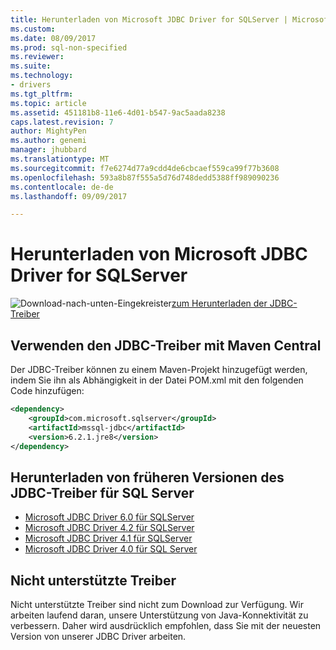 ```yaml
---
title: Herunterladen von Microsoft JDBC Driver for SQLServer | Microsoft Docs
ms.custom: 
ms.date: 08/09/2017
ms.prod: sql-non-specified
ms.reviewer: 
ms.suite: 
ms.technology:
- drivers
ms.tgt_pltfrm: 
ms.topic: article
ms.assetid: 451181b8-11e6-4d01-b547-9ac5aada8238
caps.latest.revision: 7
author: MightyPen
ms.author: genemi
manager: jhubbard
ms.translationtype: MT
ms.sourcegitcommit: f7e6274d77a9cdd4de6cbcaef559ca99f77b3608
ms.openlocfilehash: 593a8b87f555a5d76d748dedd5388ff989090236
ms.contentlocale: de-de
ms.lasthandoff: 09/09/2017

---
```

# <a name="download-microsoft-jdbc-driver-for-sql-server"></a>Herunterladen von Microsoft JDBC Driver for SQLServer

![Download-nach-unten-Eingekreister](../../ssdt/media/download.png)[zum Herunterladen der JDBC-Treiber](../sql-connection-libraries.md#anchor-20-drivers-relational-access)
 
## <a name="using-the-jdbc-driver-with-maven-central"></a>Verwenden den JDBC-Treiber mit Maven Central
Der JDBC-Treiber können zu einem Maven-Projekt hinzugefügt werden, indem Sie ihn als Abhängigkeit in der Datei POM.xml mit den folgenden Code hinzufügen:

```xml
<dependency>
    <groupId>com.microsoft.sqlserver</groupId>
    <artifactId>mssql-jdbc</artifactId>
    <version>6.2.1.jre8</version>
</dependency>
```  

## <a name="download-previous-versions-of-jdbc-drivers-for-sql-server"></a>Herunterladen von früheren Versionen des JDBC-Treiber für SQL Server  
 * [Microsoft JDBC Driver 6.0 für SQLServer](http://go.microsoft.com/fwlink/?LinkId=245496) 
 * [Microsoft JDBC Driver 4.2 für SQLServer](http://go.microsoft.com/fwlink/?linkid=841534) 
 * [Microsoft JDBC Driver 4.1 für SQLServer](http://go.microsoft.com/fwlink/?linkid=841533) 
 * [Microsoft JDBC Driver 4.0 für SQL Server](http://go.microsoft.com/fwlink/?linkid=841532) 
  
## <a name="unsupported-drivers"></a>Nicht unterstützte Treiber  
Nicht unterstützte Treiber sind nicht zum Download zur Verfügung. Wir arbeiten laufend daran, unsere Unterstützung von Java-Konnektivität zu verbessern. Daher wird ausdrücklich empfohlen, dass Sie mit der neuesten Version von unserer JDBC Driver arbeiten.  
  
  

